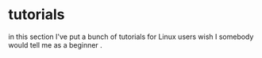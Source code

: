 # tutorials

in this section I've put a bunch of tutorials for Linux users wish I somebody would tell me as a beginner .